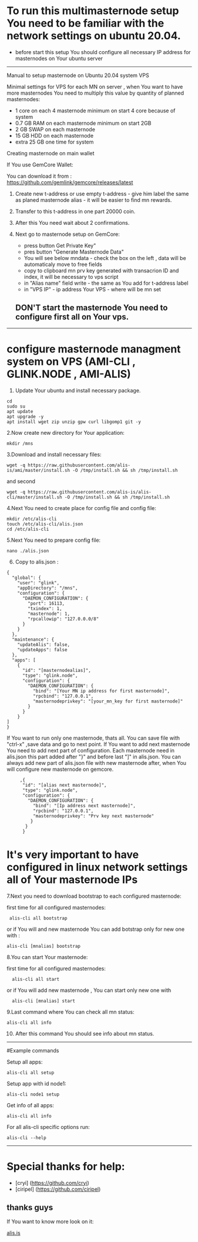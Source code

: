 # To run this multimasternode setup You need to be familiar with the network settings on ubuntu 20.04.

 - before start this setup You should configure all necessary IP address for masternodes on Your ubuntu server

-----------------------------------------------------------------------------------------------------------------------------------------------------------
Manual to setup masternode on Ubuntu 20.04 system VPS


Minimal settings for VPS for each MN on server , when You want to have more masternodes You need to multiply this value by quantity of planned masternodes:

- 1 core on each 4 masternode minimum on start 4 core because of system
- 0.7 GB RAM on each masternode minimum on start 2GB 
- 2 GB SWAP on each masternode 
- 15 GB HDD on each masternode 
- extra 25 GB one time for system 

</h>

Creating masternode on main wallet

If You use GemCore Wallet:

You can download it from : https://github.com/gemlink/gemcore/releases/latest </br>

1. Create new t-address or use empty t-address - give him label the same as planed masternode alias - it will be easier to find mn rewards.
2. Transfer to this t-address in one part 20000 coin.
3. After this You need wait about 2 confirmations.
4. Next go to masternode setup on GemCore:
	- press button Get Private Key"
	- pres button "Generate Masternode Data"
	- You will see below mndata - check the box on the left , data will be automaticaly move to free fields
	- copy to clipboard mn prv key generated with transacrion ID and index, it will be necessary to vps script
	- in "Alias name" field write <alias name> - the same as You add for t-address label
	- in "VPS IP" - ip address Your VPS - where will be mn set 

	## DON'T start the masternode You need to configure first all on Your vps.
	
---------------------------------------------------------------------------------------------------------------------
# configure masternode managment system on VPS (AMI-CLI , GLINK.NODE , AMI-ALIS)

1. Update Your ubuntu and install necessary package.


```
cd
sudo su
apt update 
apt upgrade -y
apt install wget zip unzip gpw curl libgomp1 git -y
```

2.Now create new directory for Your application:

```
mkdir /mns
```

3.Download and install necessary files:


```
wget -q https://raw.githubusercontent.com/alis-is/ami/master/install.sh -O /tmp/install.sh && sh /tmp/install.sh
```
and second 
```
wget -q https://raw.githubusercontent.com/alis-is/alis-cli/master/install.sh -O /tmp/install.sh && sh /tmp/install.sh
```

4.Next You need to create place for config file and config file:

```
mkdir /etc/alis-cli
touch /etc/alis-cli/alis.json
cd /etc/alis-cli
```
  
5.Next You need to prepare config file:

```
nano ./alis.json
```

6. Copy to alis.json : 

```
{
  "global": {
    "user": "glink",
    "appDirectory": "/mns",
    "configuration": {
      "DAEMON_CONFIGURATION": {
        "port": 16113,
        "txindex": 1,
        "masternode": 1,
        "rpcallowip": "127.0.0.0/8"
      }
    }
  },
  "maintenance": {
    "updateAlis": false,
    "updateApps": false
  },
  "apps": [
    {
      "id": "[masternodealias]",
      "type": "glink.node",
      "configuration": {
        "DAEMON_CONFIGURATION": {
          "bind": "[Your MN ip address for first masternode]",
          "rpcbind": "127.0.0.1",
          "masternodeprivkey": "[your_mn_key for first masternode]"
        }
      }
    }
]
}
```

If You want to run only one masternode, thats all. You can save file with "ctrl-x" ,save data and go to next point. If You want to add next masternode You need to
add next part of configuration. Each masternode need in alis.json this part added after "}"  and before last "]" in alis.json. You can always add new part of    alis.json file with new masternode after, when You will configure new masternode on gemcore. 

```
     ,{
      "id": "[alias next masternode]",
      "type": "glink.node",
      "configuration": {
        "DAEMON_CONFIGURATION": {
          "bind": "[Ip address next masternode]",
          "rpcbind": "127.0.0.1",
          "masternodeprivkey": "Prv key next masternode"
         }
       }
      }
```

# It's very important to have configured in linux network settings all of Your masternode IPs

7.Next you need to download bootstrap to each configured masternode:

first time for all configured masternodes:

```
 alis-cli all bootstrap
```

or if You will and new masternode You can add botstrap only for new one with :

```
alis-cli [mnalias] bootstrap
```

8.You can start Your masternode: 

first time for all configured masternodes:
```
  alis-cli all start
```
or if You will add new masternode , You can start only new one with
```
  alis-cli [mnalias] start
```

9.Last command where You can check all mn status: 
```
alis-cli all info
```
10. After this command You should see info about mn status.
---------------------------------------------------------------------------------------------------------------------

#Example commands

Setup all apps:  

```alis-cli all setup```

Setup app with id node1:

```alis-cli node1 setup```

Get info of all apps:

```alis-cli all info```

For all alis-cli specific options run:

```alis-cli --help```

-----------------------------------------------------------------------------------------------------------------------------


# Special thanks for help: 

- [cryi] (https://github.com/cryi)
- [ciripel] (https://github.com/ciripel)

thanks guys
-----------------------------------------------------------------------------------------------------------------------------

If You want to know more look on it:

[alis.is](https://github.com/alis-is)



